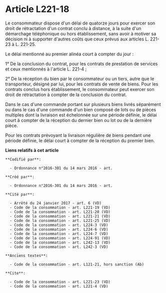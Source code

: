 # Article L221-18

Le consommateur dispose d'un délai de quatorze jours pour exercer son droit de rétractation d'un contrat conclu à distance, à
la suite d'un démarchage téléphonique ou hors établissement, sans avoir à motiver sa décision ni à supporter d'autres coûts
que ceux prévus aux articles L. 221-23 à L. 221-25. 

Le délai mentionné au premier alinéa court à compter du jour : 

1° De la conclusion du contrat, pour les contrats de prestation de services et ceux mentionnés à l'article L. 221-4 ; 

2° De la réception du bien par le consommateur ou un tiers, autre que le transporteur, désigné par lui, pour les contrats de
vente de biens. Pour les contrats conclus hors établissement, le consommateur peut exercer son droit de rétractation à
compter de la conclusion du contrat. 

Dans le cas d'une commande portant sur plusieurs biens livrés séparément ou dans le cas d'une commande d'un bien composé de
lots ou de pièces multiples dont la livraison est échelonnée sur une période définie, le délai court à compter de la
réception du dernier bien ou lot ou de la dernière pièce. 

Pour les contrats prévoyant la livraison régulière de biens pendant une période définie, le délai court à compter de la
réception du premier bien.

**Liens relatifs à cet article**

	**Codifié par**:

	  - Ordonnance n°2016-301 du 14 mars 2016 - art.

	**Créé par**:

	  - Ordonnance n°2016-301 du 14 mars 2016 - art.

	**Cité par**:

	  - Arrêté du 24 janvier 2017 - art. 6 (VD)
	  - Code de la consommation - art. L221-19 (VD)
	  - Code de la consommation - art. L221-20 (VD)
	  - Code de la consommation - art. L221-21 (VD)
	  - Code de la consommation - art. L221-25 (VD)
	  - Code de la consommation - art. L224-3 (VD)
	  - Code de la consommation - art. L224-6 (VD)
	  - Code de la consommation - art. L224-7 (VD)
	  - Code de la consommation - art. L224-91 (VD)
	  - Code de la consommation - art. L242-13 (VD)
	  - Code de la consommation - art. L242-3 (VD)

	**Anciens textes**:

	  - Code de la consommation - art. L121-21, hors sanction (Ab)

	**Cite**:

	  - Code de la consommation - art. L221-23 (VD)
	  - Code de la consommation - art. L221-4 (VD)
